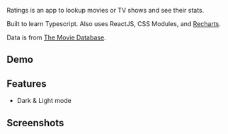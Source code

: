 Ratings is an app to lookup movies or TV shows and see their stats.

Built to learn Typescript. Also uses ReactJS, CSS Modules, and <a href='https://recharts.org/en-US/'>Recharts</a>.

Data is from <a href='https://www.themoviedb.org'>The Movie Database</a>.

## Demo

## Features

- Dark & Light mode

## Screenshots
